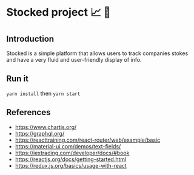 # Stocked project 📈 👔

## Introduction

Stocked is a simple platform that allows users to track companies stokes and have a very fluid and user-friendly display of info.

## Run it

`yarn install` then `yarn start`

## References

- https://www.chartjs.org/
- https://graphql.org/
- https://reacttraining.com/react-router/web/example/basic
- https://material-ui.com/demos/text-fields/
- https://iextrading.com/developer/docs/#book
- https://reactjs.org/docs/getting-started.html
- https://redux.js.org/basics/usage-with-react